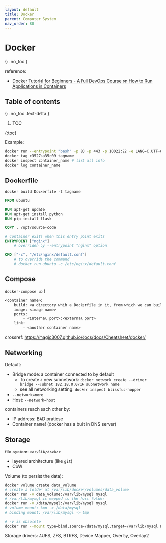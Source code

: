 ```yaml
---
layout: default
title: Docker
parent: Computer System
nav_order: 80
---
```


# Docker
{: .no_toc }

reference: 

- [Docker Tutorial for Beginners - A Full DevOps Course on How to Run Applications in Containers](https://www.youtube.com/watch?v=fqMOX6JJhGo)

## Table of contents
{: .no_toc .text-delta }

1. TOC

{:toc}

Example:

```bash
docker run --entrypoint "bash" -p 80 -p 443 -p 10022:22 -e LANG=C.UTF-8 --name centos3 -dt a5fc4f
docker tag c3527aa35c09 tagname
docker inspect container_name # list all info
docker log container_name
```

## Dockerfile

`docker build Dockerfile -t tagname`

```dockerfile
FROM ubuntu

RUN apt-get update
RUN apt-get install python
RUN pip install flask

COPY . /opt/source-code

# container exits when this entry point exits
ENTRYPOINT ["nginx"]
    # overriden by --entrypoint "nginx" option

CMD ["-c", "/etc/nginx/default.conf"]
    # to override the command
    # docker run ubuntu -c /etc/nginx/default.conf
```

## Compose

`docker-compose up` !

```dockerfile
<container name>:
	build: <a directory whih a Dockerfile in it, from which we can build the container. 
	image: <image name>
	ports:
		- <internal port>:<external port>
	link:
		- <another container name>
```

crossref: https://magic3007.github.io/docs/docs/Cheatsheet/docker/

## Networking

Default:

- Bridge mode: a container connected to by default
  - To create a new subnetwork: `docker network create --driver bridge --subnet 182.18.0.0/16 subnetwork name`
  - see all networking setting: `docker inspect blissful-hopper`
- `--network=none`
- Host: `--network=host`

containers reach each other by:

- IP address: BAD praticse
- Container name!  (docker has a built in DNS server)

## Storage

file system: `var/lib/docker` 

- layered architecture (like `git`)
- CoW

Volume (to persist the data):

```bash
docker volume create data_volume  
# create a folder at /var/lib/docker/volumes/data_volume
docker run -v data_volume:/var/lib/mysql mysql
# /var/lib/mysql is mapped to the host folder
docker run -v /data/mysql:/var/lib/mysql mysql
# volume mount: tmp -> /data/mysql
# binding mount: /var/lib/mysql -> tmp

# -v is obsolete
docker run --mount type=bind,source=/data/mysql,target=/var/lib/mysql mysql
```

Storage drivers: AUFS, ZFS, BTRFS, Device Mapper, Overlay, Overlay2